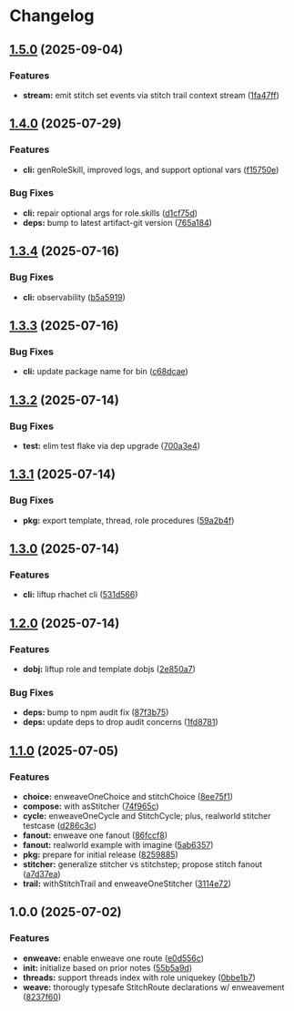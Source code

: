 # Changelog

## [1.5.0](https://github.com/ehmpathy/rhachet/compare/v1.4.0...v1.5.0) (2025-09-04)


### Features

* **stream:** emit stitch set events via stitch trail context stream ([1fa47ff](https://github.com/ehmpathy/rhachet/commit/1fa47ff7beab28210ab71c7109c307fc9f206240))

## [1.4.0](https://github.com/ehmpathy/rhachet/compare/v1.3.4...v1.4.0) (2025-07-29)


### Features

* **cli:** genRoleSkill, improved logs, and support optional vars ([f15750e](https://github.com/ehmpathy/rhachet/commit/f15750effdd4a630e1eeea6c4f8e4e9a3a950d5f))


### Bug Fixes

* **cli:** repair optional args for role.skills ([d1cf75d](https://github.com/ehmpathy/rhachet/commit/d1cf75d22dec0ec11803bc91045671d0ee27ea0e))
* **deps:** bump to latest artifact-git version ([765a184](https://github.com/ehmpathy/rhachet/commit/765a18484fddced704ea019a29d95b79f628f7be))

## [1.3.4](https://github.com/ehmpathy/rhachet/compare/v1.3.3...v1.3.4) (2025-07-16)


### Bug Fixes

* **cli:** observability ([b5a5919](https://github.com/ehmpathy/rhachet/commit/b5a59190d6634f89acfca916d4750b4044e48edc))

## [1.3.3](https://github.com/ehmpathy/rhachet/compare/v1.3.2...v1.3.3) (2025-07-16)


### Bug Fixes

* **cli:** update package name for bin ([c68dcae](https://github.com/ehmpathy/rhachet/commit/c68dcaeca5ac342ca6c58607b2b31ef01b829f36))

## [1.3.2](https://github.com/ehmpathy/rhachet/compare/v1.3.1...v1.3.2) (2025-07-14)


### Bug Fixes

* **test:** elim test flake via dep upgrade ([700a3e4](https://github.com/ehmpathy/rhachet/commit/700a3e4b0ff31fb592685ed83c04c6c6fe165604))

## [1.3.1](https://github.com/ehmpathy/rhachet/compare/v1.3.0...v1.3.1) (2025-07-14)


### Bug Fixes

* **pkg:** export template, thread, role procedures ([59a2b4f](https://github.com/ehmpathy/rhachet/commit/59a2b4fa8bf1f95b311016ecb682d708c8bb05c0))

## [1.3.0](https://github.com/ehmpathy/rhachet/compare/v1.2.0...v1.3.0) (2025-07-14)


### Features

* **cli:** liftup rhachet cli ([531d566](https://github.com/ehmpathy/rhachet/commit/531d566cf8b7d7a500436ff0a9c9bc92ec68cba8))

## [1.2.0](https://github.com/ehmpathy/rhachet/compare/v1.1.0...v1.2.0) (2025-07-14)


### Features

* **dobj:** liftup role and template dobjs ([2e850a7](https://github.com/ehmpathy/rhachet/commit/2e850a744ea1d92eefe773472222c3c054583509))


### Bug Fixes

* **deps:** bump to npm audit fix ([87f3b75](https://github.com/ehmpathy/rhachet/commit/87f3b759be39959d8672dbc4bde7da5c0c2a2e6e))
* **deps:** update deps to drop audit concerns ([1fd8781](https://github.com/ehmpathy/rhachet/commit/1fd87811e4771eec9a7290e2a97c8af867336b43))

## [1.1.0](https://github.com/ehmpathy/rhachet/compare/v1.0.0...v1.1.0) (2025-07-05)


### Features

* **choice:** enweaveOneChoice and stitchChoice ([8ee75f1](https://github.com/ehmpathy/rhachet/commit/8ee75f1cd8b131d9128e56f922780ea72285d585))
* **compose:** with asStitcher ([74f965c](https://github.com/ehmpathy/rhachet/commit/74f965c34993db47d75e273318be4b4f7f3760b3))
* **cycle:** enweaveOneCycle and StitchCycle; plus, realworld stitcher testcase ([d286c3c](https://github.com/ehmpathy/rhachet/commit/d286c3c5f9e0d42aa3a3964e587fc57065b51ae0))
* **fanout:** enweave one fanout ([86fccf8](https://github.com/ehmpathy/rhachet/commit/86fccf8e01f2c09dd8481ce0c8c572ed3acab513))
* **fanout:** realworld example with imagine ([5ab6357](https://github.com/ehmpathy/rhachet/commit/5ab635793229fd55dd281593a91b6545450100bf))
* **pkg:** prepare for initial release ([8259885](https://github.com/ehmpathy/rhachet/commit/82598855c9af369ef4c46f91fda4e37615787148))
* **stitcher:** generalize stitcher vs stitchstep; propose stitch fanout ([a7d37ea](https://github.com/ehmpathy/rhachet/commit/a7d37ea7458281ca425bd733792b33e71c110682))
* **trail:** withStitchTrail and enweaveOneStitcher ([3114e72](https://github.com/ehmpathy/rhachet/commit/3114e728872867ba32adb953de5497a1de63002a))

## 1.0.0 (2025-07-02)


### Features

* **enweave:** enable enweave one route ([e0d556c](https://github.com/ehmpathy/rhachet/commit/e0d556c8a67ec315b0239d7907f8144b8bf441a9))
* **init:** initialize based on prior notes ([55b5a9d](https://github.com/ehmpathy/rhachet/commit/55b5a9d77522968397217b78aad86ad36832a605))
* **threads:** support threads index with role uniquekey ([0bbe1b7](https://github.com/ehmpathy/rhachet/commit/0bbe1b7a7661779a273e26dd3307173777adebc9))
* **weave:** thorougly typesafe StitchRoute declarations w/ enweavement ([8237f60](https://github.com/ehmpathy/rhachet/commit/8237f60499f4a2e0ee6bc356b3fd2a5fe9112c9e))
